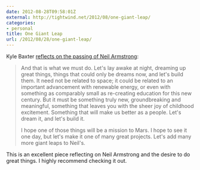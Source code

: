 ```yaml
---
date: 2012-08-28T09:58:01Z
external: http://tightwind.net/2012/08/one-giant-leap/
categories:
- personal
title: One Giant Leap
url: /2012/08/28/one-giant-leap/
---
```


Kyle Baxter [reflects on the passing of Neil Armstrong](http://tightwind.net/2012/08/one-giant-leap/):

> And that is what we must do. Let's lay awake at night, dreaming up great things, things that could only be dreams now, and let's build them. It need not be related to space; it could be related to an important advancement with renewable energy, or even with something as comparably small as re-creating education for this new century. But it must be something truly new, groundbreaking and meaningful, something that leaves you with the sheer joy of childhood excitement. Something that will make us better as a people. Let's dream it, and let's build it.
> 
> I hope one of those things will be a mission to Mars. I hope to see it one day, but let's make it one of many great projects. Let's add many more giant leaps to Neil's.

This is an excellent piece reflecting on Neil Armstrong and the desire to do great things. I highly recommend checking it out.
